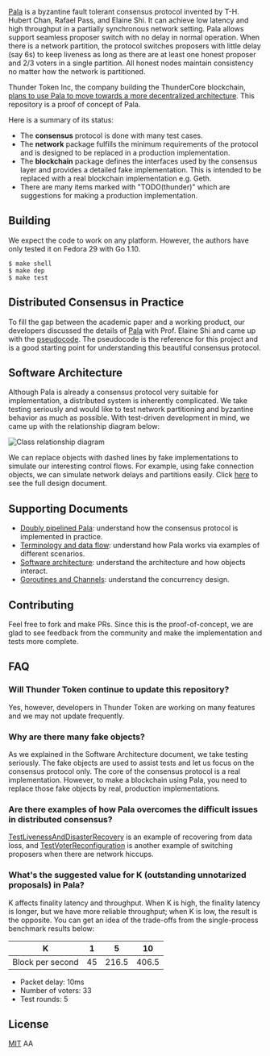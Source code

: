 [Pala](https://eprint.iacr.org/2018/981) is a byzantine fault tolerant consensus protocol invented by T-H. Hubert Chan, Rafael Pass, and Elaine Shi. It can achieve low latency and high throughput in a partially synchronous network setting. Pala allows support seamless proposer switch with no delay in normal operation. When there is a network partition, the protocol switches proposers with little delay (say 6s) to keep liveness as long as there are at least one honest proposer and 2/3 voters in a single partition. All honest nodes maintain consistency no matter how the network is partitioned.

Thunder Token Inc, the company building the ThunderCore blockchain, [plans to use Pala to move towards a more decentralized architecture](https://medium.com/thundercore/committee-election-in-thundercore-pos-scheme-2d7163555997). This repository is a proof of concept of Pala.

Here is a summary of its status:
* The **consensus** protocol is done with many test cases.
* The **network** package fulfills the minimum requirements of the protocol and is designed to be replaced in a production implementation.
* The **blockchain** package defines the interfaces used by the consensus layer and provides a detailed fake implementation. This is intended to be replaced with a real blockchain implementation e.g. Geth.
* There are many items marked with "TODO(thunder)" which are suggestions for making a production implementation.

## Building

We expect the code to work on any platform. However, the authors have only tested it on Fedora 29 with Go 1.10.

    $ make shell
    $ make dep
    $ make test

## Distributed Consensus in Practice

To fill the gap between the academic paper and a working product, our developers discussed the details of [Pala](https://eprint.iacr.org/2018/981) with Prof. Elaine Shi and came up with the [pseudocode](https://github.com/thundercore/pala/blob/master/documents/doubly-pipelined-pala-pseudo-code.txt). The pseudocode is the reference for this project and is a good starting point for understanding this beautiful consensus protocol.

## Software Architecture

Although Pala is already a consensus protocol very suitable for implementation, a distributed system is inherently complicated. We take testing seriously and would like to test network partitioning and byzantine behavior as much as possible. With test-driven development in mind, we came up with the relationship diagram below:

![Class relationship diagram](documents/class-relationship.png)

We can replace objects with dashed lines by fake implementations to simulate our interesting control flows. For example, using fake connection objects, we can simulate network delays and partitions easily. Click [here](https://docs.google.com/presentation/d/1AY-GiujqkzRdfdleDSrj516d48-3w-z70w4DQiy_3HY/edit?usp=sharing) to see the full design document.

## Supporting Documents

* [Doubly pipelined Pala](https://github.com/thundercore/pala/blob/master/documents/doubly-pipelined-pala-pseudo-code.txt): understand how the consensus protocol is implemented in practice.
* [Terminology and data flow](https://docs.google.com/presentation/d/1vQ1Kh5O_kNXe0y0GK9c26UTmblPIdx8DDoKmPhrrr3c/edit?usp=sharing): understand how Pala works via examples of different scenarios.
* [Software architecture](https://docs.google.com/presentation/d/1AY-GiujqkzRdfdleDSrj516d48-3w-z70w4DQiy_3HY/edit?usp=sharing): understand the architecture and how objects interact.
* [Goroutines and Channels](https://docs.google.com/presentation/d/1gWASAqIgjMtjYy5O31bIRwg3VViDpc9GIRPiwiA7BHo/edit?usp=sharing): understand the concurrency design.

## Contributing

Feel free to fork and make PRs. Since this is the proof-of-concept, we are glad to see feedback from the community and make the implementation and tests more complete.

## FAQ

### Will Thunder Token continue to update this repository?
Yes, however, developers in Thunder Token are working on many features and we may not update frequently.

### Why are there many fake objects?
As we explained in the Software Architecture document, we take testing seriously. The fake objects are used to assist tests and let us focus on the consensus protocol only. The core of the consensus protocol is a real implementation. However, to make a blockchain using Pala, you need to replace those fake objects by real, production implementations.

### Are there examples of how Pala overcomes the difficult issues in distributed consensus?
[TestLivenessAndDisasterRecovery](https://github.com/thundercore/pala/blob/master/src/thunder2/consensus_test/consensus_test.go#L92) is an example of recovering from data loss, and [TestVoterReconfiguration](https://github.com/thundercore/pala/blob/master/src/thunder2/consensus_test/consensus_test.go#L408) is another example of switching proposers when there are network hiccups.

### What's the suggested value for K (outstanding unnotarized proposals) in Pala?
K affects finality latency and throughput. When K is high, the finality latency is longer, but we have more reliable throughput; when K is low, the result is the opposite. You can get an idea of the trade-offs from the single-process benchmark results below:

| K                 | 1  | 5     | 10    |
|-------------------|----|-------|-------|
| Block per second | 45 | 216.5 | 406.5 |

* Packet delay: 10ms
* Number of voters: 33
* Test rounds: 5

## License
[MIT](https://github.com/thundercore/pala/blob/master/LICENSE)
AA
